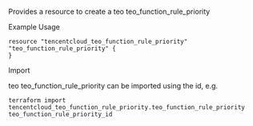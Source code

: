 Provides a resource to create a teo teo_function_rule_priority

Example Usage

```hcl
resource "tencentcloud_teo_function_rule_priority" "teo_function_rule_priority" {
}
```

Import

teo teo_function_rule_priority can be imported using the id, e.g.

```
terraform import tencentcloud_teo_function_rule_priority.teo_function_rule_priority teo_function_rule_priority_id
```

